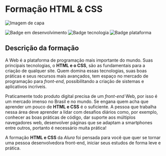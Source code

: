 # Formação HTML & CSS
![Imagem de capa]()


![Badge em desenvolvimento](https://img.shields.io/badge/Status-Em%20desenvolvimento-green)
![Badge tecnologia](https://img.shields.io/badge/Tecnologia-HTML%20%7C%20CSS-orange)
![Badge plataforma](https://img.shields.io/badge/Plataforma-Alura-blue)
## Descrição da formação

A Web é a plataforma de programação mais importante do mundo. Suas principais tecnologias, o **HTML e o CSS**, são as fundamentais para a criação de qualquer site. Quem domina essas tecnologias, suas boas práticas e seus recursos mais avançados, tem espaço no mercado de programação para *front-end*, possibilitando a criação de sistemas e aplicativos incríveis.

Praticamente todo produto digital precisa de um *front-end* Web, por isso é um mercado imenso no Brasil e no mundo. Se engana quem acha que aprender um pouco de **HTML e CSS** é o suficiente. A pessoa que trabalha nessa área deve aprender a lidar com desafios diários como, por exemplo, conhecer as boas práticas de código, dar suporte aos múltiplos navegadores web, desenvolver páginas que se adaptam a smartphones entre outros, portanto é necessário muita prática!

A formação **HTML e CSS** da *Alura* foi pensada para você que quer se tornar uma pessoa desenvolvedora front-end, iniciar seus estudos de forma leve e prática.
